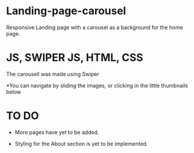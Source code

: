 # Landing-page-carousel
Responsive Landing page with a carousel as a background for the home page.

# JS, SWIPER JS, HTML, CSS 

The carousell was made using Swiper 

*You can navigate by sliding the images, or clicking in the little thumbnails below


# TO DO

* More pages have yet to be added.

* Styling for the About section is yet to be implemented
